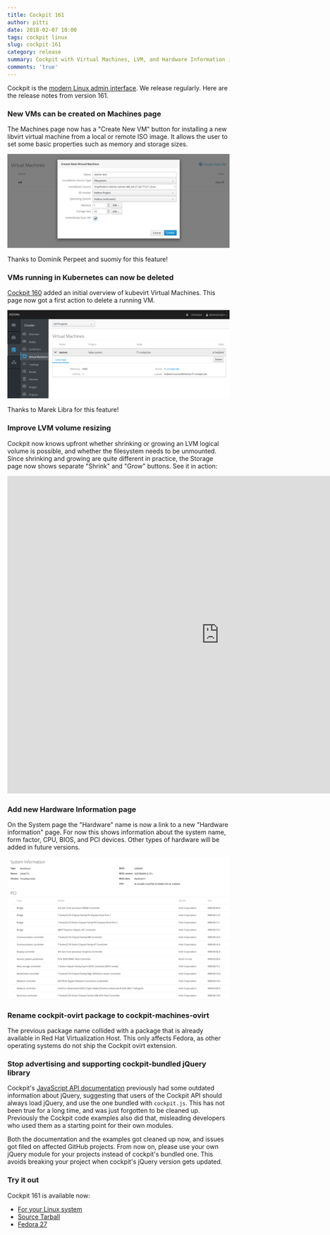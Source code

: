 ```yaml
---
title: Cockpit 161
author: pitti
date: 2018-02-07 10:00
tags: cockpit linux
slug: cockpit-161
category: release
summary: Cockpit with Virtual Machines, LVM, and Hardware Information improvements
comments: 'true'
---
```


Cockpit is the [modern Linux admin interface](https://cockpit-project.org/). We release regularly.
Here are the release notes from version 161.

### New VMs can be created on Machines page

The Machines page now has a "Create New VM" button for installing a new libvirt
virtual machine from a local or remote ISO image. It allows the user to set
some basic properties such as memory and storage sizes.

![Machines Create new VM](/images/machines-create-iso.png)

Thanks to Dominik Perpeet and suomiy for this feature!

### VMs running in Kubernetes can now be deleted

[Cockpit 160](https://cockpit-project.org/blog/cockpit-160.html) added an
initial overview of kubevirt Virtual Machines. This page now got a first action
to delete a running VM.

![kubevirt Delete](/images/kubernetes-kubevirt-delete.png)

Thanks to Marek Libra for this feature!

### Improve LVM volume resizing

Cockpit now knows upfront whether shrinking or growing an LVM logical volume is
possible, and whether the filesystem needs to be unmounted.  Since shrinking
and growing are quite different in practice, the Storage page now shows
separate "Shrink" and "Grow" buttons. See it in action:

<iframe width="960" height="720" src="https://youtube.com/embed/M43yTrJ0jzc?rel=0" frameborder="0" allowfullscreen></iframe>

### Add new Hardware Information page

On the System page the "Hardware" name is now a link to a new "Hardware
information" page. For now this shows information about the system name, form
factor, CPU, BIOS, and PCI devices. Other types of hardware will be added in
future versions.

![System Hardware Info](/images/system-hwinfo.png)

### Rename cockpit-ovirt package to cockpit-machines-ovirt

The previous package name collided with a package that is already available in
Red Hat Virtualization Host. This only affects Fedora, as other operating systems
do not ship the Cockpit ovirt extension.

### Stop advertising and supporting cockpit-bundled jQuery library

Cockpit's [JavaScript API documentation](https://cockpit-project.org/guide/latest/api-base1-jquery.html)
previously had some outdated information about jQuery, suggesting that users of
the Cockpit API should always load jQuery, and use the one bundled with `cockpit.js`.
This has not been true for a long time, and was just forgotten to be cleaned up.
Previously the Cockpit code examples also did that, misleading developers who
used them as a starting point for their own modules.

Both the documentation and the examples got cleaned up now, and issues got
filed on affected GitHub projects. From now on, please use your own jQuery
module for your projects instead of cockpit's bundled one. This avoids breaking
your project when cockpit's jQuery version gets updated.

### Try it out

Cockpit 161 is available now:

 * [For your Linux system](https://cockpit-project.org/running.html)
 * [Source Tarball](https://github.com/cockpit-project/cockpit/releases/tag/161)
 * [Fedora 27](https://bodhi.fedoraproject.org/updates/cockpit-161-1.fc27)
